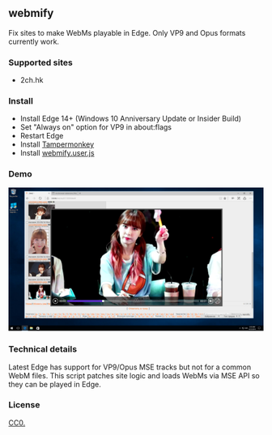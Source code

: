 ## webmify

Fix sites to make WebMs playable in Edge. Only VP9 and Opus formats currently work.

### Supported sites

* 2ch.hk

### Install

* Install Edge 14+ (Windows 10 Anniversary Update or Insider Build)
* Set "Always on" option for VP9 in about:flags
* Restart Edge
* Install [Tampermonkey](https://www.microsoft.com/en-us/store/p/tampermonkey/9nblggh5162s)
* Install [webmify.user.js](https://raw.githubusercontent.com/Kagami/webmify/master/webmify.user.js)

### Demo

[![](edge.png)](https://raw.githubusercontent.com/Kagami/webmify/master/edge.png)

### Technical details

Latest Edge has support for VP9/Opus MSE tracks but not for a common WebM files. This script patches site logic and loads WebMs via MSE API so they can be played in Edge.

### License

[CC0.](COPYING)
